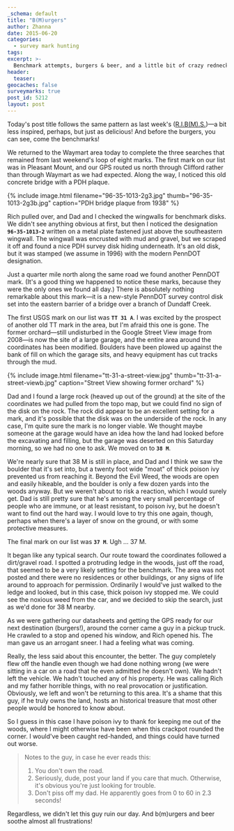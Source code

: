 ```yaml
---
_schema: default
title: "B(M)urgers"
author: Zhanna
date: 2015-06-20
categories:
  - survey mark hunting
tags:
excerpt: >-
  Benchmark attempts, burgers & beer, and a little bit of crazy redneck—what better way to spend a June day in NEPA?
header:
  teaser:
geocaches: false
surveymarks: true
post_id: 5212
layout: post                      
---
```


Today's post title follows the same pattern as last week's (<a href="/2015/06/13/r-i-bm-s/">R.I.B(M).S.</a>)—a bit less inspired, perhaps, but just as delicious! And before the burgers, you can see, come the benchmarks!

We returned to the Waymart area today to complete the three searches that remained from last weekend's loop of eight marks. The first mark on our list was in Pleasant Mount, and our GPS routed us north through Clifford rather than through Waymart as we had expected. Along the way, I noticed this old concrete bridge with a PDH plaque. 

{% include image.html filename="96-35-1013-2g3.jpg" thumb="96-35-1013-2g3b.jpg" caption="PDH bridge plaque from 1938" %}

Rich pulled over, and Dad and I checked the wingwalls for benchmark disks. We didn't see anything obvious at first, but then I noticed the designation **`96-35-1013-2`** written on a metal plate fastened just above the southeastern wingwall. The wingwall was encrusted with mud and gravel, but we scraped it off and found a nice PDH survey disk hiding underneath. It's an old disk, but it was stamped (we assume in 1996) with the modern PennDOT designation.

Just a quarter mile north along the same road we found another PennDOT mark. (It's a good thing we happened to notice these marks, because they were the only ones we found all day.) There is absolutely nothing remarkable about this mark—it is a new-style PennDOT survey control disk set into the eastern barrier of a bridge over a branch of Dundaff Creek.

The first USGS mark on our list was **`TT 31 A`**. I was excited by the prospect of another old TT mark in the area, but I'm afraid this one is gone. The former orchard—still undisturbed in the Google Street View image from 2008—is now the site of a large garage, and the entire area around the coordinates has been modified. Boulders have been plowed up against the bank of fill on which the garage sits, and heavy equipment has cut tracks through the mud. 

{% include image.html filename="tt-31-a-street-view.jpg" thumb="tt-31-a-street-viewb.jpg" caption="Street View showing former orchard" %}

Dad and I found a large rock (heaved up out of the ground) at the site of the coordinates we had pulled from the topo map, but we could find no sign of the disk on the rock. The rock did appear to be an excellent setting for a mark, and it's possible that the disk was on the underside of the rock. In any case, I'm quite sure the mark is no longer viable. We thought maybe someone at the garage would have an idea how the land had looked before the excavating and filling, but the garage was deserted on this Saturday morning, so we had no one to ask.  We moved on to **`38 M`**.

We're nearly sure that 38 M is still in place, and Dad and I think we saw the boulder that it's set into, but a twenty foot wide "moat" of thick poison ivy prevented us from reaching it. Beyond the Evil Weed, the woods are open and easily hikeable, and the boulder is only a few dozen yards into the woods anyway. But we weren't about to risk a reaction, which I would surely get. Dad is still pretty sure that he's among the very small percentage of people who are immune, or at least resistant, to poison ivy, but he doesn't want to find out the hard way. I would love to try this one again, though, perhaps when there's a layer of snow on the ground, or with some protective measures.

The final mark on our list was **`37 M`**. Ugh ... 37 M. 

It began like any typical search. Our route toward the coordinates followed a dirt/gravel road. I spotted a protruding ledge in the woods, just off the road, that seemed to be a very likely setting for the benchmark. The area was not posted and there were no residences or other buildings, or any signs of life around to approach for permission. Ordinarily I would've just walked to the ledge and looked, but in this case, thick poison ivy stopped me. We could see the noxious weed from the car, and we decided to skip the search, just as we'd done for 38 M nearby.

As we were gathering our datasheets and getting the GPS ready for our next destination (burgers!), around the corner came a guy in a pickup truck. He crawled to a stop and opened his window, and Rich opened his. The man gave us an arrogant sneer. I had a feeling what was coming.

Really, the less said about this encounter, the better. The guy completely flew off the handle even though we had done nothing wrong (we were sitting in a car on a road that he even admitted he doesn't own). We hadn't left the vehicle. We hadn't touched any of his property. He was calling Rich and my father horrible things, with no real provocation or justification. Obviously, we left and won't be returning to this area. It's a shame that this guy, if he truly owns the land, hosts an historical treasure that most other people would be honored to know about.

So I guess in this case I have poison ivy to thank for keeping me out of the woods, where I might otherwise have been when this crackpot rounded the corner. I would've been caught red-handed, and things could have turned out worse.


> Notes to the guy, in case he ever reads this:
> 1. You don't own the road.
> 2. Seriously, dude, post your land if you care that much. Otherwise, it's obvious you're just looking for trouble.
> 3. Don't piss off my dad. He apparently goes from 0 to 60 in 2.3 seconds!


Regardless, we didn't let this guy ruin our day. And b(m)urgers and beer soothe almost all frustrations!


